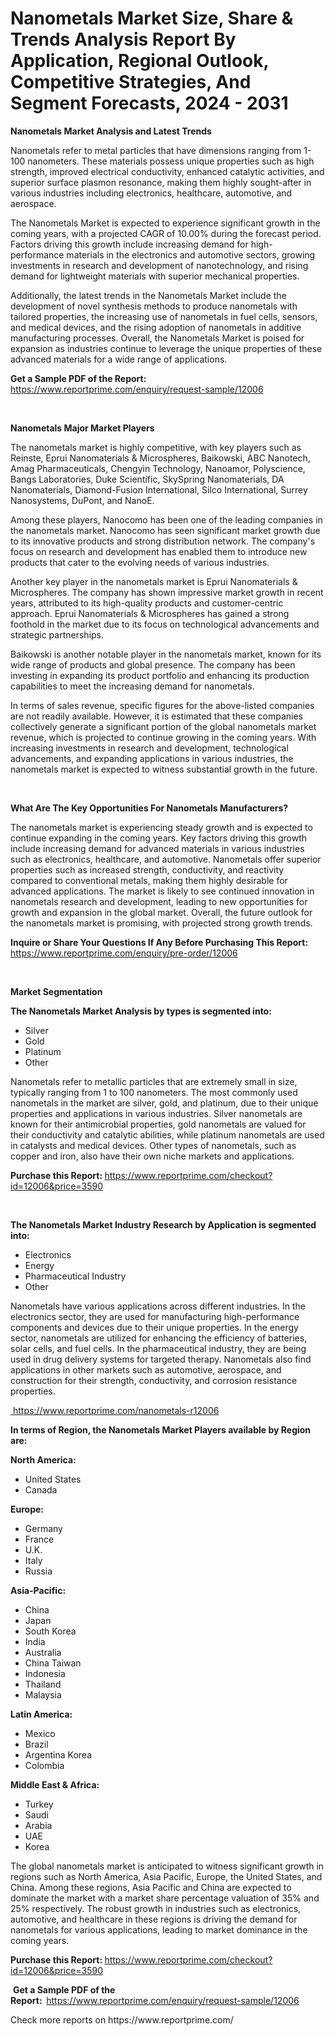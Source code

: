 <p><h1>Nanometals Market Size, Share & Trends Analysis Report By Application, Regional Outlook, Competitive Strategies, And Segment Forecasts, 2024 - 2031</h1></p><p><strong>Nanometals Market Analysis and Latest Trends</strong></p>
<p><p>Nanometals refer to metal particles that have dimensions ranging from 1-100 nanometers. These materials possess unique properties such as high strength, improved electrical conductivity, enhanced catalytic activities, and superior surface plasmon resonance, making them highly sought-after in various industries including electronics, healthcare, automotive, and aerospace.</p><p>The Nanometals Market is expected to experience significant growth in the coming years, with a projected CAGR of 10.00% during the forecast period. Factors driving this growth include increasing demand for high-performance materials in the electronics and automotive sectors, growing investments in research and development of nanotechnology, and rising demand for lightweight materials with superior mechanical properties.</p><p>Additionally, the latest trends in the Nanometals Market include the development of novel synthesis methods to produce nanometals with tailored properties, the increasing use of nanometals in fuel cells, sensors, and medical devices, and the rising adoption of nanometals in additive manufacturing processes. Overall, the Nanometals Market is poised for expansion as industries continue to leverage the unique properties of these advanced materials for a wide range of applications.</p></p>
<p><strong>Get a Sample PDF of the Report:&nbsp;</strong> <a href="https://www.reportprime.com/enquiry/request-sample/12006">https://www.reportprime.com/enquiry/request-sample/12006</a></p>
<p>&nbsp;</p>
<p><strong>Nanometals Major Market Players</strong></p>
<p><p>The nanometals market is highly competitive, with key players such as Reinste, Eprui Nanomaterials & Microspheres, Baikowski, ABC Nanotech, Amag Pharmaceuticals, Chengyin Technology, Nanoamor, Polyscience, Bangs Laboratories, Duke Scientific, SkySpring Nanomaterials, DA Nanomaterials, Diamond-Fusion International, Silco International, Surrey Nanosystems, DuPont, and NanoE.</p><p>Among these players, Nanocomo has been one of the leading companies in the nanometals market. Nanocomo has seen significant market growth due to its innovative products and strong distribution network. The company's focus on research and development has enabled them to introduce new products that cater to the evolving needs of various industries.</p><p>Another key player in the nanometals market is Eprui Nanomaterials & Microspheres. The company has shown impressive market growth in recent years, attributed to its high-quality products and customer-centric approach. Eprui Nanomaterials & Microspheres has gained a strong foothold in the market due to its focus on technological advancements and strategic partnerships.</p><p>Baikowski is another notable player in the nanometals market, known for its wide range of products and global presence. The company has been investing in expanding its product portfolio and enhancing its production capabilities to meet the increasing demand for nanometals.</p><p>In terms of sales revenue, specific figures for the above-listed companies are not readily available. However, it is estimated that these companies collectively generate a significant portion of the global nanometals market revenue, which is projected to continue growing in the coming years. With increasing investments in research and development, technological advancements, and expanding applications in various industries, the nanometals market is expected to witness substantial growth in the future.</p></p>
<p>&nbsp;</p>
<p><strong>What Are The Key Opportunities For Nanometals Manufacturers?</strong></p>
<p><p>The nanometals market is experiencing steady growth and is expected to continue expanding in the coming years. Key factors driving this growth include increasing demand for advanced materials in various industries such as electronics, healthcare, and automotive. Nanometals offer superior properties such as increased strength, conductivity, and reactivity compared to conventional metals, making them highly desirable for advanced applications. The market is likely to see continued innovation in nanometals research and development, leading to new opportunities for growth and expansion in the global market. Overall, the future outlook for the nanometals market is promising, with projected strong growth trends.</p></p>
<p><strong>Inquire or Share Your Questions If Any Before Purchasing This Report:</strong> <a href="https://www.reportprime.com/enquiry/pre-order/12006">https://www.reportprime.com/enquiry/pre-order/12006</a></p>
<p>&nbsp;</p>
<p><strong>Market Segmentation</strong></p>
<p><strong>The Nanometals Market Analysis by types is segmented into:</strong></p>
<p><ul><li>Silver</li><li>Gold</li><li>Platinum</li><li>Other</li></ul></p>
<p><p>Nanometals refer to metallic particles that are extremely small in size, typically ranging from 1 to 100 nanometers. The most commonly used nanometals in the market are silver, gold, and platinum, due to their unique properties and applications in various industries. Silver nanometals are known for their antimicrobial properties, gold nanometals are valued for their conductivity and catalytic abilities, while platinum nanometals are used in catalysts and medical devices. Other types of nanometals, such as copper and iron, also have their own niche markets and applications.</p></p>
<p><strong>Purchase this Report:&nbsp;</strong><a href="https://www.reportprime.com/checkout?id=12006&price=3590">https://www.reportprime.com/checkout?id=12006&price=3590</a></p>
<p>&nbsp;</p>
<p><strong>The Nanometals Market Industry Research by Application is segmented into:</strong></p>
<p><ul><li>Electronics</li><li>Energy</li><li>Pharmaceutical Industry</li><li>Other</li></ul></p>
<p><p>Nanometals have various applications across different industries. In the electronics sector, they are used for manufacturing high-performance components and devices due to their unique properties. In the energy sector, nanometals are utilized for enhancing the efficiency of batteries, solar cells, and fuel cells. In the pharmaceutical industry, they are being used in drug delivery systems for targeted therapy. Nanometals also find applications in other markets such as automotive, aerospace, and construction for their strength, conductivity, and corrosion resistance properties.</p></p>
<p><a href="https://www.reportprime.com/nanometals-r12006">&nbsp;https://www.reportprime.com/nanometals-r12006</a></p>
<p><strong>In terms of Region, the Nanometals Market Players available by Region are:</strong></p>
<p>
    <p> <strong> North America: </strong>
        <ul>
            <li>United States</li>
            <li>Canada</li>
        </ul>
        </p> 
    <p> <strong> Europe: </strong>
        <ul>
            <li>Germany</li>
            <li>France</li>
            <li>U.K.</li>
            <li>Italy</li>
            <li>Russia</li>
        </ul>
        </p> 
    <p> <strong> Asia-Pacific: </strong>
        <ul>
            <li>China</li>
            <li>Japan</li>
            <li>South Korea</li>
            <li>India</li>
            <li>Australia</li>
            <li>China Taiwan</li>
            <li>Indonesia</li>
            <li>Thailand</li>
            <li>Malaysia</li>
        </ul>
        </p> 
    <p> <strong> Latin America: </strong>
        <ul>
            <li>Mexico</li>
            <li>Brazil</li>
            <li>Argentina Korea</li>
            <li>Colombia</li>
        </ul>
        </p> 
    <p> <strong> Middle East & Africa: </strong>
        <ul>
            <li>Turkey</li>
            <li>Saudi</li>
            <li>Arabia</li>
            <li>UAE</li>
            <li>Korea</li>
        </ul>
    </p>
    </p>
<p><p>The global nanometals market is anticipated to witness significant growth in regions such as North America, Asia Pacific, Europe, the United States, and China. Among these regions, Asia Pacific and China are expected to dominate the market with a market share percentage valuation of 35% and 25% respectively. The robust growth in industries such as electronics, automotive, and healthcare in these regions is driving the demand for nanometals for various applications, leading to market dominance in the coming years.</p></p>
<p><strong>Purchase this Report: </strong><a href="https://www.reportprime.com/checkout?id=12006&price=3590">https://www.reportprime.com/checkout?id=12006&price=3590</a></p>
<p>&nbsp;<strong>Get a Sample PDF of the Report:&nbsp;&nbsp;</strong><a href="https://www.reportprime.com/enquiry/request-sample/12006">https://www.reportprime.com/enquiry/request-sample/12006</a></p>
<p><strong></strong></p>
<p>Check more reports on https://www.reportprime.com/</p>